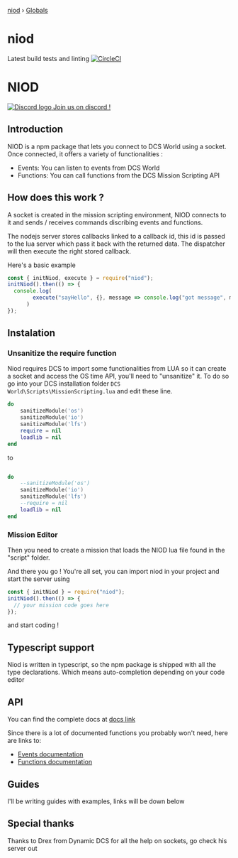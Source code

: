 [niod](README.md) › [Globals](globals.md)

# niod

Latest build tests and linting
[![CircleCI](https://circleci.com/gh/Ked57/NIOD.svg?style=svg)](https://discord.gg/WUW24w8)

# NIOD

[![Discord logo](https://cdn0.iconfinder.com/data/icons/free-social-media-set/24/discord-64.png "Join us on discord !") Join us on discord !](https://discord.gg/WUW24w8)

## Introduction

NIOD is a npm package that lets you connect to DCS World using a socket. Once connected, it offers a variety of functionalities :

- Events: You can listen to events from DCS World
- Functions: You can call functions from the DCS Mission Scripting API

## How does this work ?

A socket is created in the mission scripting environment, NIOD connects to it and sends / receives commands discribing events and functions. 

The nodejs server stores callbacks linked to a callback id, this id is passed to the lua server which pass it
back with the returned data. The dispatcher will then execute the right stored callback.

Here's a basic example

```javascript
const { initNiod, execute } = require("niod");
initNiod().then(() => {
  console.log(
        execute("sayHello", {}, message => console.log("got message", message))
      )
});
```

## Instalation

### Unsanitize the require function

Niod requires DCS to import some functionalities from LUA so it can create a socket and access the OS time API, you'll need to "unsanitize" it. To do so go into your DCS installation folder `DCS World\Scripts\MissionScripting.lua` and edit these line.

```lua
do
	sanitizeModule('os')
	sanitizeModule('io')
	sanitizeModule('lfs')
	require = nil
	loadlib = nil
end
```

to

```lua

do
	--sanitizeModule('os')
	sanitizeModule('io')
	sanitizeModule('lfs')
	--require = nil
	loadlib = nil
end
```

### Mission Editor

Then you need to create a mission that loads the NIOD lua file found in the "script" folder.

And there you go ! You're all set, you can import niod in your project and start the server using

```javascript
const { initNiod } = require("niod");
initNiod().then(() => {
  // your mission code goes here
});
```

and start coding !

## Typescript support

Niod is written in typescript, so the npm package is shipped with all the type declarations. Which means auto-completion depending on your code editor

## API

You can find the complete docs at [docs link](https://ked57.github.io/NIOD/globals)

Since there is a lot of documented functions you probably won't need, here are links to:

- [Events documentation](https://ked57.github.io/NIOD/modules/_dcs_event_.html)
- [Functions documentation](https://ked57.github.io/NIOD/modules/_dcs_functions_.html)

## Guides

I'll be writing guides with examples, links will be down below

## Special thanks

Thanks to Drex from Dynamic DCS for all the help on sockets, go check his server out
